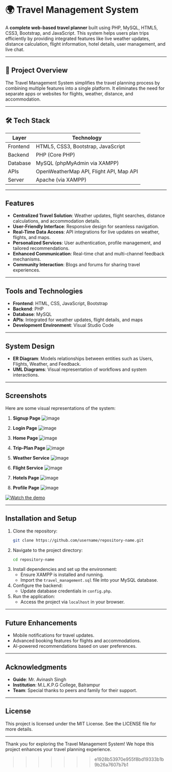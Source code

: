 # 🌍 Travel Management System

A **complete web-based travel planner** built using PHP, MySQL, HTML5, CSS3, Bootstrap, and JavaScript. This system helps users plan trips efficiently by providing integrated features like live weather updates, distance calculation, flight information, hotel details, user management, and live chat.

---

## 📌 Project Overview

The Travel Management System simplifies the travel planning process by combining multiple features into a single platform. It eliminates the need for separate apps or websites for flights, weather, distance, and accommodation.

---

## 🛠️ Tech Stack

| Layer      | Technology                       |
|------------|----------------------------------|
| Frontend   | HTML5, CSS3, Bootstrap, JavaScript |
| Backend    | PHP (Core PHP)                   |
| Database   | MySQL (phpMyAdmin via XAMPP)     |
| APIs       | OpenWeatherMap API, Flight API, Map API |
| Server     | Apache (via XAMPP)               |

---

## Features
- **Centralized Travel Solution**: Weather updates, flight searches, distance calculations, and accommodation details.
- **User-Friendly Interface**: Responsive design for seamless navigation.
- **Real-Time Data Access**: API integrations for live updates on weather, flights, and maps.
- **Personalized Services**: User authentication, profile management, and tailored recommendations.
- **Enhanced Communication**: Real-time chat and multi-channel feedback mechanisms.
- **Community Interaction**: Blogs and forums for sharing travel experiences.

---

## Tools and Technologies
- **Frontend**: HTML, CSS, JavaScript, Bootstrap
- **Backend**: PHP
- **Database**: MySQL
- **APIs**: Integrated for weather updates, flight details, and maps
- **Development Environment**: Visual Studio Code

---

## System Design
- **ER Diagram**: Models relationships between entities such as Users, Flights, Weather, and Feedback.
- **UML Diagrams**: Visual representation of workflows and system interactions.

---

## Screenshots
Here are some visual representations of the system:

1. **Signup Page**
   ![image](https://github.com/user-attachments/assets/dc44d2a0-93f4-4d44-827f-587faf53302b)


2. **Login Page**
   ![image](https://github.com/user-attachments/assets/745d34fb-6564-4d4b-bea4-27e2456f5450)


3. **Home Page**
   ![image](https://github.com/user-attachments/assets/0b879b0f-3dd9-4fec-805a-467e319b70b7)


4. **Trip-Plan Page**
   ![image](https://github.com/user-attachments/assets/87ea881d-8968-46a8-9a28-02bbf2f4d0d6)


5. **Weather Service**
   ![image](https://github.com/user-attachments/assets/de970b55-354c-49db-9e34-2576b463d1a1)


6. **Flight Service**
   ![image](https://github.com/user-attachments/assets/131b95ae-9b9b-4e69-a0ec-0c9f1a33f671)


7. **Hotels Page**
   ![image](https://github.com/user-attachments/assets/aa5f4e91-aeb1-453c-8dbe-79d729a2be8c)


8. **Profile Page**
   ![image](https://github.com/user-attachments/assets/4ed578f8-0498-491e-84c7-98acae23a80d)

[![Watch the demo](https://github.com/user-attachments/assets/dc44d2a0-93f4-4d44-827f-587faf53302b)](https://youtu.be/3HpllTFDXHc?si=J-ulmDbtWE9Ex6Jy)





---

## Installation and Setup
1. Clone the repository:
   ```bash
   git clone https://github.com/username/repository-name.git
   ```
2. Navigate to the project directory:
   ```bash
   cd repository-name
   ```
3. Install dependencies and set up the environment:
   - Ensure XAMPP is installed and running.
   - Import the `travel_management.sql` file into your MySQL database.
4. Configure the backend:
   - Update database credentials in `config.php`.
5. Run the application:
   - Access the project via `localhost` in your browser.

---

## Future Enhancements
- Mobile notifications for travel updates.
- Advanced booking features for flights and accommodations.
- AI-powered recommendations based on user preferences.

---

## Acknowledgments
- **Guide**: Mr. Avinash Singh
- **Institution**: M.L.K.P.G College, Balrampur
- **Team**: Special thanks to peers and family for their support.

---

## License
This project is licensed under the MIT License. See the LICENSE file for more details.

---

Thank you for exploring the Travel Management System! We hope this project enhances your travel planning experience.
>>>>>>> e1928b53970e955f8bd19333b1b9b26a7607b7b1
